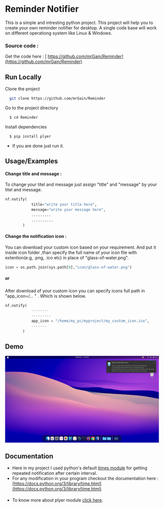 
# Reminder Notifier

This is a simple and intresting python project. This project will help you to create your own reminder notifier for desktop.
A single code base will work on different operationg system like Linux & Windows.




### Source code :

Get the code here : [ https://github.com/mrGain/Reminder](https://github.com/mrGain/Reminder)



  
## Run Locally

Clone the project

```bash
  git clone https://github.com/mrGain/Reminder
```

Go to the project directory

```bash
  $ cd Reminder
```

Install dependencies

```bash
  $ pip install plyer
```
- If you are done just run it.

  
## Usage/Examples
#### Change title and message :
To change your titel and message just assign "title" and "message" by your titel and message.
```python
nf.notify(
            title="write your title here",
            message="write your message here",
            .........
            ..........
        )
```
#### Change the notification icon :
You can download your custom icon based on your requirement.
And put it inside icon folder ,than specify the full name of your icon file with extention(e.g, .png, .ico etc) in place of "glass-of-water.png".
```python
icon = os.path.join(sys.path[0],"icon/glass-of-water.png")
```
  ##### or

After download of your custom icon you can specify icons full path in "app_icon=/... " . Which is shown below.
```python
nf.notify(
            --------
            ---------
            app_icon = "/home/my_pc/myproject/my_custom_icon.ico",
            -------
        )
```

  
## Demo

![](https://github.com/mrGain/Reminder/blob/main/images/screenshot/Screenshot-demo.png)

  
## Documentation

- Here in my project I used python's default [times module](https://docs.python.org/3/library/time.html)  for getting repeated notification after certain interval.
- For any modification in your program checkout the documentation here : [https://docs.python.org/3/library/time.html](https://docs.python.org/3/library/time.html)

#### 
- To know more about plyer module [click here](https://plyer.readthedocs.io/en/latest/).
